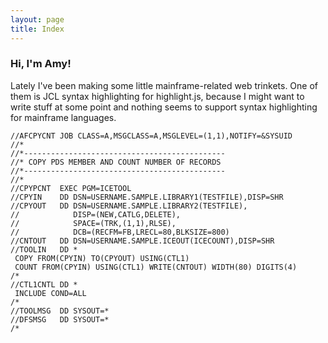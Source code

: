 ```yaml
---
layout: page
title: Index
---
```


### Hi, I'm Amy!

Lately I've been making some little mainframe-related web trinkets.
One of them is JCL syntax highlighting for highlight.js, because I might want to write stuff at some point and nothing seems to support syntax highlighting for mainframe languages.

<pre><code id='highlightedCode' class="language-jcl">//AFCPYCNT JOB CLASS=A,MSGCLASS=A,MSGLEVEL=(1,1),NOTIFY=&SYSUID
//*
//*---------------------------------------------
//* COPY PDS MEMBER AND COUNT NUMBER OF RECORDS
//*---------------------------------------------
//*
//CPYPCNT  EXEC PGM=ICETOOL
//CPYIN    DD DSN=USERNAME.SAMPLE.LIBRARY1(TESTFILE),DISP=SHR
//CPYOUT   DD DSN=USERNAME.SAMPLE.LIBRARY2(TESTFILE),
//            DISP=(NEW,CATLG,DELETE),
//            SPACE=(TRK,(1,1),RLSE),
//            DCB=(RECFM=FB,LRECL=80,BLKSIZE=800)
//CNTOUT   DD DSN=USERNAME.SAMPLE.ICEOUT(ICECOUNT),DISP=SHR
//TOOLIN   DD *
 COPY FROM(CPYIN) TO(CPYOUT) USING(CTL1)
 COUNT FROM(CPYIN) USING(CTL1) WRITE(CNTOUT) WIDTH(80) DIGITS(4)
/*
//CTL1CNTL DD *
 INCLUDE COND=ALL
/*
//TOOLMSG  DD SYSOUT=*
//DFSMSG   DD SYSOUT=*
/*
</code></pre>
